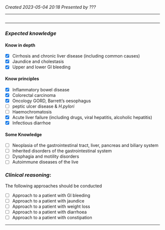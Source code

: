 *Created 2023-05-04 20:18*
*Presented by ???*

---
```toc
```
---

### *Expected knowledge*
#### Know in depth
- [x] Cirrhosis and chronic liver disease (including common causes)
- [x] Jaundice and cholestasis
- [x] Upper and lower GI bleeding

#### Know principles
- [x] Inflammatory bowel disease
- [x] Colorectal carcinoma
- [x] Oncology GORD, Barrett’s oesophagus
- [ ] peptic ulcer disease & *H.pylori*
- [ ] Haemochromatosis
- [x] Acute liver failure (including drugs, viral hepatitis, alcoholic hepatitis)
- [x] Infectious diarrhoe

#### Some Knowledge
- [ ] Neoplasia of the gastrointestinal tract, liver, pancreas and biliary system
- [ ] Inherited disorders of the gastrointestinal system
- [ ] Dysphagia and motility disorders
- [ ] Autoimmune diseases of the live

### *Clinical reasoning*:
The following approaches should be conducted
- [ ] Approach to a patient with GI bleeding
- [ ] Approach to a patient with jaundice
- [ ] Approach to a patient with weight loss
- [ ] Approach to a patient with diarrhoea
- [ ] Approach to a patient with constipation

---